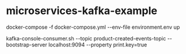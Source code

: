 # microservices-kafka-example
docker-compose -f docker-compose.yml --env-file environment.env up

kafka-console-consumer.sh --topic product-created-events-topic --bootstrap-server localhost:9094 --property print.key=true